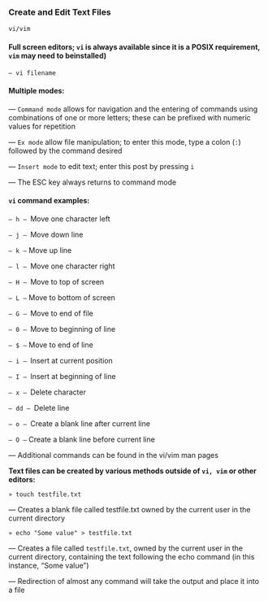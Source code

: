 
### Create and Edit Text Files

```
vi/vim
```

#### Full screen editors; ```vi``` is always available since it is a POSIX requirement, ```vim``` may need to beinstalled)
```
— vi filename
```
#### Multiple modes:

— ```Command mode``` allows for navigation and the entering of commands using combinations of
one or more letters; these can be prefixed with numeric values for repetition

— ```Ex mode``` allow file manipulation; to enter this mode, type a colon (```:```) followed by the
command desired

— ```Insert mode``` to edit text; enter this post by pressing ```i```

— The ESC key always returns to command mode

#### ```vi``` command examples:

```— h – ```Move one character left

```— j – ```Move down line

```— k –``` Move up line

```— l – ```Move one character right

```— H – ```Move to top of screen

```— L –``` Move to bottom of screen

```— G – ```Move to end of file

```— 0 – ```Move to beginning of line

```— $ –``` Move to end of line

```— i – ```Insert at current position

```— I – ```Insert at beginning of line

```— x – ```Delete character

```— dd – ```Delete line

```— o – ```Create a blank line after current line

```— O –``` Create a blank line before current line

— Additional commands can be found in the vi/vim man pages

**Text files can be created by various methods outside of ```vi, vim``` or other editors:**
```
» touch testfile.txt
```
— Creates a blank file called testfile.txt owned by the current user in the current directory
```
» echo "Some value" > testfile.txt
```
— Creates a file called ```testfile.txt```, owned by the current user in the current directory,
containing the text following the echo command (in this instance, “Some value”)

— Redirection of almost any command will take the output and place it into a file




